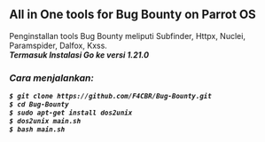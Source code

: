
## All in One tools for Bug Bounty on Parrot OS
Penginstallan tools Bug Bounty meliputi Subfinder, Httpx, Nuclei, Paramspider, Dalfox, Kxss. <br>
<b><i>Termasuk Instalasi Go ke versi 1.21.0<b><i>

### Cara menjalankan:
```bash
$ git clone https://github.com/F4CBR/Bug-Bounty.git
$ cd Bug-Bounty
$ sudo apt-get install dos2unix
$ dos2unix main.sh
$ bash main.sh
